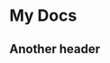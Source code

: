 # My Docs

<script async id="asciicast-569727" src="https://asciinema.org/a/569727.js"></script>

## Another header
